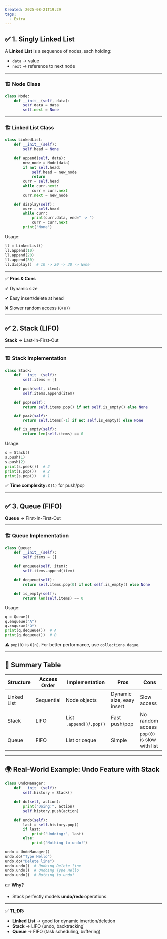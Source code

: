 ```yaml
---
Created: 2025-08-21T19:29
tags:
  - Extra
---
```

## ✅ **1. Singly Linked List**

A **Linked List** is a sequence of nodes, each holding:

- `data` → value
- `next` → reference to next node

---

### 🏗 **Node Class**

```Python
class Node:
    def __init__(self, data):
        self.data = data
        self.next = None
```

---

### 🏗 **Linked List Class**

```Python
class LinkedList:
    def __init__(self):
        self.head = None

    def append(self, data):
        new_node = Node(data)
        if not self.head:
            self.head = new_node
            return
        curr = self.head
        while curr.next:
            curr = curr.next
        curr.next = new_node

    def display(self):
        curr = self.head
        while curr:
            print(curr.data, end=" -> ")
            curr = curr.next
        print("None")
```

Usage:

```Python
ll = LinkedList()
ll.append(10)
ll.append(20)
ll.append(30)
ll.display()  # 10 -> 20 -> 30 -> None
```

---

✅ **Pros & Cons**

✔ Dynamic size

✔ Easy insert/delete at head

❌ Slower random access (`O(n)`)

---

## ✅ **2. Stack (LIFO)**

**Stack** → Last-In-First-Out

---

### 🏗 **Stack Implementation**

```Python
class Stack:
    def __init__(self):
        self.items = []

    def push(self, item):
        self.items.append(item)

    def pop(self):
        return self.items.pop() if not self.is_empty() else None

    def peek(self):
        return self.items[-1] if not self.is_empty() else None

    def is_empty(self):
        return len(self.items) == 0
```

Usage:

```Python
s = Stack()
s.push(1)
s.push(2)
print(s.peek())  # 2
print(s.pop())   # 2
print(s.pop())   # 1
```

✅ **Time complexity:** `O(1)` for push/pop

---

## ✅ **3. Queue (FIFO)**

**Queue** → First-In-First-Out

---

### 🏗 **Queue Implementation**

```Python
class Queue:
    def __init__(self):
        self.items = []

    def enqueue(self, item):
        self.items.append(item)

    def dequeue(self):
        return self.items.pop(0) if not self.is_empty() else None

    def is_empty(self):
        return len(self.items) == 0
```

Usage:

```Python
q = Queue()
q.enqueue("A")
q.enqueue("B")
print(q.dequeue())  # A
print(q.dequeue())  # B
```

⚠️ `pop(0)` is `O(n)`. For better performance, use `collections.deque`.

---

## 📌 **Summary Table**

|Structure|Access Order|Implementation|Pros|Cons|
|---|---|---|---|---|
|Linked List|Sequential|Node objects|Dynamic size, easy insert|Slow access|
|Stack|LIFO|List `.append()`/`.pop()`|Fast push/pop|No random access|
|Queue|FIFO|List or deque|Simple|`pop(0)` is slow with list|

---

## 🌍 **Real-World Example: Undo Feature with Stack**

```Python
class UndoManager:
    def __init__(self):
        self.history = Stack()

    def do(self, action):
        print("Doing:", action)
        self.history.push(action)

    def undo(self):
        last = self.history.pop()
        if last:
            print("Undoing:", last)
        else:
            print("Nothing to undo!")

undo = UndoManager()
undo.do("Type Hello")
undo.do("Delete line")
undo.undo()  # Undoing Delete line
undo.undo()  # Undoing Type Hello
undo.undo()  # Nothing to undo!
```

👉 **Why?**

- Stack perfectly models **undo/redo** operations.

---

✅ **TL;DR:**

- **Linked List** → good for dynamic insertion/deletion
- **Stack** → LIFO (undo, backtracking)
- **Queue** → FIFO (task scheduling, buffering)